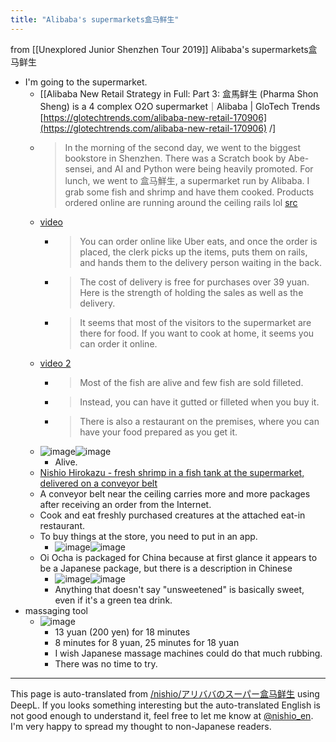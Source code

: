 ```yaml
---
title: "Alibaba's supermarkets盒马鲜生"
---
```


from  [[Unexplored Junior Shenzhen Tour 2019]]
Alibaba's supermarkets盒马鲜生
- I'm going to the supermarket.
    - [[Alibaba New Retail Strategy in Full: Part 3: 盒馬鲜生 (Pharma Shon Sheng) is a 4 complex O2O supermarket｜Alibaba | GloTech Trends [https://glotechtrends.com/alibaba-new-retail-170906](https://glotechtrends.com/alibaba-new-retail-170906) /]
    - >  In the morning of the second day, we went to the biggest bookstore in Shenzhen. There was a Scratch book by Abe-sensei, and AI and Python were being heavily promoted. For lunch, we went to 盒马鮮生, a supermarket run by Alibaba. I grab some fish and shrimp and have them cooked. Products ordered online are running around the ceiling rails lol [src](https://www.facebook.com/ukai.yu/posts/10219356633247274)
    - [video](https://twitter.com/kyasbal_1994/status/1160395897819164674)
        - > You can order online like Uber eats, and once the order is placed, the clerk picks up the items, puts them on rails, and hands them to the delivery person waiting in the back.
        - > The cost of delivery is free for purchases over 39 yuan. Here is the strength of holding the sales as well as the delivery.
        - >  It seems that most of the visitors to the supermarket are there for food. If you want to cook at home, it seems you can order it online.
    - [video 2](https://twitter.com/kyasbal_1994/status/1160396880431341568)
        - >  Most of the fish are alive and few fish are sold filleted.
        - > Instead, you can have it gutted or filleted when you buy it.
        - > There is also a restaurant on the premises, where you can have your food prepared as you get it.
    - ![image](https://gyazo.com/d42e609fe0925acaf9290a2fed5b1e6a/thumb/1000)![image](https://gyazo.com/93fb3a1941d33ea1788f4764e34ed8d8/thumb/1000)
        - Alive.
    - [Nishio Hirokazu - fresh shrimp in a fish tank at the supermarket, delivered on a conveyor belt](https://www.facebook.com/nishiohirokazu/posts/10218956315035393)
    - A conveyor belt near the ceiling carries more and more packages after receiving an order from the Internet.
    - Cook and eat freshly purchased creatures at the attached eat-in restaurant.
    - To buy things at the store, you need to put in an app.
        - ![image](https://gyazo.com/03d6844c14664d5f4e3ecf48f2a88df2/thumb/1000)![image](https://gyazo.com/dbd948c8e16b1aa3de711f9bbbe262e4/thumb/1000)
    - Oi Ocha is packaged for China because at first glance it appears to be a Japanese package, but there is a description in Chinese
        - ![image](https://gyazo.com/4718c41b3abdc5d254bc24bfa2a54982/thumb/1000)![image](https://gyazo.com/566e357e90ebd506e8bba46fe8942759/thumb/1000)
        - Anything that doesn't say "unsweetened" is basically sweet, even if it's a green tea drink.
- massaging tool
    - ![image](https://gyazo.com/5357c1e87749688d0c788f709e73647e/thumb/1000)
        - 13 yuan (200 yen) for 18 minutes
        - 8 minutes for 8 yuan, 25 minutes for 18 yuan
        - I wish Japanese massage machines could do that much rubbing.
        - There was no time to try.

---
This page is auto-translated from [/nishio/アリババのスーパー盒马鲜生](https://scrapbox.io/nishio/アリババのスーパー盒马鲜生) using DeepL. If you looks something interesting but the auto-translated English is not good enough to understand it, feel free to let me know at [@nishio_en](https://twitter.com/nishio_en). I'm very happy to spread my thought to non-Japanese readers.
